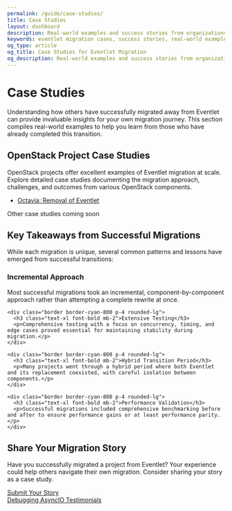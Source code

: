 ```yaml
---
permalink: /guide/case-studies/
title: Case Studies
layout: dashboard
description: Real-world examples and success stories from organizations and developers who have successfully migrated from Eventlet. These case studies provide practical insights, lessons learned, and proven strategies for your own migration journey.
keywords: eventlet migration cases, success stories, real-world examples, migration experience, practical insights, migration lessons, implementation success
og_type: article
og_title: Case Studies for Eventlet Migration
og_description: Real-world examples and success stories from organizations and developers who have successfully transitioned away from Eventlet, sharing valuable insights and experiences.
---
```


<h1 class="text-4xl font-bold mb-8">Case Studies</h1>

<p class="mt-6 text-xl">Understanding how others have successfully migrated away from Eventlet can provide invaluable insights for your own migration journey. This section compiles real-world examples to help you learn from those who have already completed this transition.</p>

<div class="mt-10 grid grid-cols-1 md:grid-cols-2 gap-8">
  <div class="bg-gray-800 bg-opacity-70 p-6 rounded-lg">
    <h2 class="text-2xl font-bold mb-4">OpenStack Project Case Studies</h2>
    <p class="text-xl">
      OpenStack projects offer excellent examples of Eventlet migration at scale. Explore detailed case studies documenting the migration approach, challenges, and outcomes from various OpenStack components.
    </p>
    <ul class="mt-4 list-disc pl-6">
      <li><a href="{{ site.baseurl }}{% link guide/studies/octavia.md %}" class="text-cyan-400 hover:underline">Octavia: Removal of Eventlet</a></li>
    </ul>
    <p class="mt-4 text-gray-400 italic">Other case studies coming soon</p>
  </div>
</div>

<div class="mt-10 bg-gray-800 bg-opacity-70 p-6 rounded-lg">
  <h2 class="text-2xl font-bold mb-4">Key Takeaways from Successful Migrations</h2>
  <p class="text-xl mb-6">
    While each migration is unique, several common patterns and lessons have emerged from successful transitions:
  </p>
  
  <div class="grid grid-cols-1 md:grid-cols-2 gap-6">
    <div class="border border-cyan-800 p-4 rounded-lg">
      <h3 class="text-xl font-bold mb-2">Incremental Approach</h3>
      <p>Most successful migrations took an incremental, component-by-component approach rather than attempting a complete rewrite at once.</p>
    </div>
    
    <div class="border border-cyan-800 p-4 rounded-lg">
      <h3 class="text-xl font-bold mb-2">Extensive Testing</h3>
      <p>Comprehensive testing with a focus on concurrency, timing, and edge cases proved essential for maintaining stability during migration.</p>
    </div>
    
    <div class="border border-cyan-800 p-4 rounded-lg">
      <h3 class="text-xl font-bold mb-2">Hybrid Transition Period</h3>
      <p>Many projects went through a hybrid period where both Eventlet and its replacement coexisted, with careful isolation between components.</p>
    </div>
    
    <div class="border border-cyan-800 p-4 rounded-lg">
      <h3 class="text-xl font-bold mb-2">Performance Validation</h3>
      <p>Successful migrations included comprehensive benchmarking before and after to ensure performance gains or at least performance parity.</p>
    </div>
  </div>
</div>

<div class="mt-10 bg-indigo-900 bg-opacity-50 p-6 rounded-lg">
  <h2 class="text-2xl font-bold mb-4">Share Your Migration Story</h2>
  <p class="text-xl">
    Have you successfully migrated a project from Eventlet? Your experience could help others navigate their own migration. Consider sharing your story as a case study.
  </p>
  <div class="mt-6">
    <a href="{{ site.github_repo }}" class="inline-block bg-gradient-to-r from-yellow-400 to-yellow-600 text-gray-900 font-semibold py-3 px-6 rounded-lg hover:scale-105 transition-transform" target="_blank">
      Submit Your Story <i class="fas fa-paper-plane ml-2"></i>
    </a>
  </div>
</div>

<div class="mt-10 flex justify-between">
    <a href="{{ site.baseurl }}{% link guide/debug-asyncio.md %}" class="inline-block bg-gradient-to-r from-yellow-400 to-yellow-600 text-gray-900 font-semibold py-3 px-8 rounded hover:scale-105 transition-transform">
        <i class="fas fa-arrow-left mr-2"></i>Debugging AsyncIO
    </a>
    <a href="{{ site.baseurl }}{% link guide/testimonials.md %}" class="inline-block bg-gradient-to-r from-cyan-400 to-blue-600 text-gray-900 font-semibold py-3 px-8 rounded hover:scale-105 transition-transform">
        Testimonials<i class="fas fa-arrow-right ml-2"></i>
    </a>
</div>